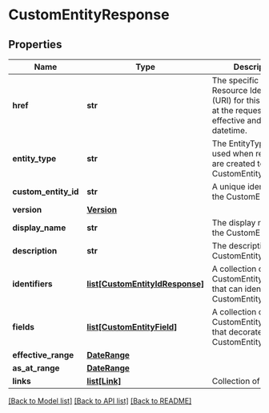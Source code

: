 # CustomEntityResponse


## Properties
Name | Type | Description | Notes
------------ | ------------- | ------------- | -------------
**href** | **str** | The specific Uniform Resource Identifier (URI) for this resource at the requested effective and asAt datetime. | [optional] 
**entity_type** | **str** | The EntityType to be used when relations are created to the CustomEntity | 
**custom_entity_id** | **str** | A unique identifier for the CustomEntity | 
**version** | [**Version**](Version.md) |  | 
**display_name** | **str** | The display name of the CustomEntity | 
**description** | **str** | The description of the CustomEntity | [optional] 
**identifiers** | [**list[CustomEntityIdResponse]**](CustomEntityIdResponse.md) | A collection of CustomEntityIdentifiers that can identify the CustomEntity | 
**fields** | [**list[CustomEntityField]**](CustomEntityField.md) | A collection of CustomEntityFields that decorate the CustomEntity | 
**effective_range** | [**DateRange**](DateRange.md) |  | 
**as_at_range** | [**DateRange**](DateRange.md) |  | 
**links** | [**list[Link]**](Link.md) | Collection of links. | [optional] 

[[Back to Model list]](../README.md#documentation-for-models) [[Back to API list]](../README.md#documentation-for-api-endpoints) [[Back to README]](../README.md)


